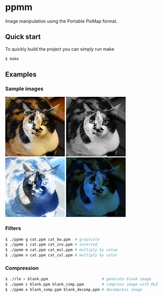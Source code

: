 # ppmm

Image manipulation using the Portable PixMap format.

## Quick start

To quickly build the project you can simply run make

```bash
$ make
```

## Examples

### Sample images

![cat](assets/cat.jpg)
![cat grayscale](assets/cat_bw.jpg)
![cat inverted](assets/cat_inv.jpg)
![cat color](assets/cat_col.jpg)

### Filters

```bash
$ ./ppmm g cat.ppm cat_bw.ppm  # grayscale
$ ./ppmm i cat.ppm cat_inv.ppm # inverted
$ ./ppmm m cat.ppm cat_mul.ppm # multiply by value
$ ./ppmm n cat.ppm cat_col.ppm # multiply by color
```

### Compression

```bash
$ ./rle > blank.ppm                        # generate blank image
$ ./ppmm c blank.ppm blank_comp.ppm        # compress image with RLE
$ ./ppmm e blank_comp.ppm blank_decomp.ppm # decompress image
```
